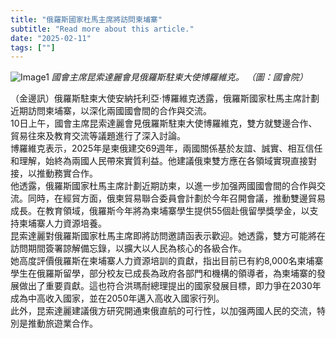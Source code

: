 ```yaml
---
title: "俄羅斯國家杜馬主席將訪問柬埔寨"
subtitle: "Read more about this article."
date: "2025-02-11"
tags: [""]
---
```


![Image1](/thumbnails/Russian-Chairman-Visit.jpg "Meeting")
*國會主席昆索達麗會見俄羅斯駐柬大使博羅維克。 （圖：國會院）*

（金邊訊）俄羅斯駐柬大使安納托利亞·博羅維克透露，俄羅斯國家杜馬主席計劃近期訪問柬埔寨，以深化兩國國會間的合作與交流。
<br/>
10日上午，國會主席昆索達麗會見俄羅斯駐柬大使博羅維克，雙方就雙邊合作、貿易往來及教育交流等議題進行了深入討論。
<br/>
博羅維克表示，2025年是柬俄建交69週年，兩國關係基於友誼、誠實、相互信任和理解，始終為兩國人民帶來實質利益。他建議俄柬雙方應在各領域實現直接對接，以推動務實合作。
<br/>
他透露，俄羅斯國家杜馬主席計劃近期訪柬，以進一步加强两國國會間的合作與交流。同時，在經貿方面，俄柬貿易聯合委員會計劃於今年召開會議，推動雙邊貿易成長。在教育領域，俄羅斯今年將為柬埔寨學生提供55個赴俄留學獎學金，以支持柬埔寨人力資源培養。
<br/>
昆索達麗對俄羅斯國家杜馬主席即將訪問邀請函表示歡迎。她透露，雙方可能將在訪問期間簽署諒解備忘錄，以擴大以人民為核心的各級合作。
<br/>
她高度評價俄羅斯在柬埔寨人力資源培訓的貢獻，指出目前已有約8,000名柬埔寨學生在俄羅斯留學，部分校友已成長為政府各部門和機構的領導者，為柬埔寨的發展做出了重要貢獻。這也符合洪瑪耐總理提出的國家發展目標，即力爭在2030年成為中高收入國家，並在2050年邁入高收入國家行列。
<br/>
此外，昆索達麗建議俄方研究開通柬俄直航的可行性，以加强两國人民的交流，特別是推動旅遊業合作。